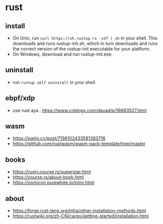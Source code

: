 # rust

## install

* On Unix, run ```curl https://sh.rustup.rs -sSf | sh``` in your shell. This downloads and runs rustup-init.sh, which in turn downloads and runs the correct version of the rustup-init executable for your platform.
* On Windows, download and run rustup-init.exe.

## uninstall

* run ```rustup self uninstall``` in your shell.

## ebpf/xdp

* use rust aya : https://www.cnblogs.com/davad/p/16883527.html

## wasm

* https://juejin.cn/post/7156102433581383716
* https://github.com/rustwasm/wasm-pack-template/tree/master

## books

* https://rusty.course.rs/superstar.html
* https://course.rs/about-book.html
* https://nomicon.purewhite.io/intro.html

## about

* https://forge.rust-lang.org/infra/other-installation-methods.html
* https://rustwiki.org/zh-CN/cargo/getting-started/installation.html

